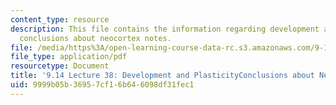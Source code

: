 ```yaml
---
content_type: resource
description: This file contains the information regarding development and plasticity
  conclusions about neocortex notes.
file: /media/https%3A/open-learning-course-data-rc.s3.amazonaws.com/9-14-brain-structure-and-its-origins-spring-2014/9999b05b36957cf16b646098df31fec1_MIT9_14S14_Lecture38.pdf
file_type: application/pdf
resourcetype: Document
title: '9.14 Lecture 38: Development and PlasticityConclusions about Neocortex Notes'
uid: 9999b05b-3695-7cf1-6b64-6098df31fec1
---
```

